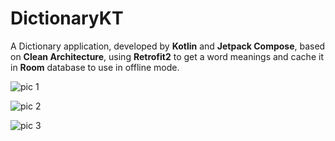 # DictionaryKT

A Dictionary application, developed by **Kotlin** and **Jetpack Compose**, based on **Clean Architecture**, using **Retrofit2** to get a word meanings and cache it in **Room** database to use in offline mode.


![pic 1](https://github.com/MahdiGharooni/DictionaryKT/assets/39171814/83fca6d6-b78f-4a2a-96b4-fe42ab174d36)


![pic 2](https://github.com/MahdiGharooni/DictionaryKT/assets/39171814/d84dac49-8b52-45ec-888b-f146f9c9ce82)


![pic 3](https://github.com/MahdiGharooni/DictionaryKT/assets/39171814/ddfeaf29-5777-4cc7-bf70-35a85de290b3)


